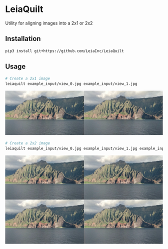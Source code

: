 # LeiaQuilt
Utility for aligning images into a 2x1 or 2x2

## Installation
```sh
pip3 install git+https://github.com/LeiaInc/LeiaQuilt
```

## Usage

```sh
# Create a 2x1 image
leiaquilt example_input/view_0.jpg example_input/view_1.jpg
```

![2x1](docs/out_2x1.jpg)

```sh
# Create a 2x2 image
leiaquilt example_input/view_0.jpg example_input/view_1.jpg example_input/view_2.jpg example_input/view_3.jpg
```

![2x2](docs/out_2x2.jpg)
